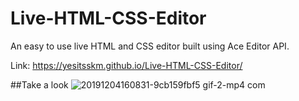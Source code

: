 # Live-HTML-CSS-Editor
An easy to use live HTML and CSS editor built using Ace Editor API.

Link: https://yesitsskm.github.io/Live-HTML-CSS-Editor/

##Take a look
![20191204160831-9cb159fbf5 gif-2-mp4 com](https://user-images.githubusercontent.com/36617987/70145294-c3594f80-16c5-11ea-8238-9a288f043461.gif)
